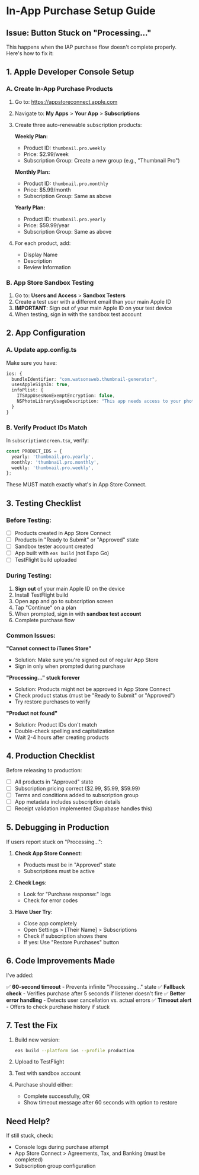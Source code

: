 # In-App Purchase Setup Guide

## Issue: Button Stuck on "Processing..."

This happens when the IAP purchase flow doesn't complete properly. Here's how to fix it:

## 1. Apple Developer Console Setup

### A. Create In-App Purchase Products

1. Go to: https://appstoreconnect.apple.com
2. Navigate to: **My Apps** > **Your App** > **Subscriptions**
3. Create three auto-renewable subscription products:

   **Weekly Plan:**
   - Product ID: `thumbnail.pro.weekly`
   - Price: $2.99/week
   - Subscription Group: Create a new group (e.g., "Thumbnail Pro")

   **Monthly Plan:**
   - Product ID: `thumbnail.pro.monthly`
   - Price: $5.99/month
   - Subscription Group: Same as above

   **Yearly Plan:**
   - Product ID: `thumbnail.pro.yearly`
   - Price: $59.99/year
   - Subscription Group: Same as above

4. For each product, add:
   - Display Name
   - Description
   - Review Information

### B. App Store Sandbox Testing

1. Go to: **Users and Access** > **Sandbox Testers**
2. Create a test user with a different email than your main Apple ID
3. **IMPORTANT**: Sign out of your main Apple ID on your test device
4. When testing, sign in with the sandbox test account

## 2. App Configuration

### A. Update app.config.ts

Make sure you have:

```typescript
ios: {
  bundleIdentifier: "com.watsonsweb.thumbnail-generator",
  usesAppleSignIn: true,
  infoPlist: {
    ITSAppUsesNonExemptEncryption: false,
    NSPhotoLibraryUsageDescription: "This app needs access to your photo library to save generated thumbnails.",
  }
}
```

### B. Verify Product IDs Match

In `subscriptionScreen.tsx`, verify:

```typescript
const PRODUCT_IDS = {
  yearly: 'thumbnail.pro.yearly',
  monthly: 'thumbnail.pro.monthly',
  weekly: 'thumbnail.pro.weekly',
};
```

These MUST match exactly what's in App Store Connect.

## 3. Testing Checklist

### Before Testing:

- [ ] Products created in App Store Connect
- [ ] Products in "Ready to Submit" or "Approved" state
- [ ] Sandbox tester account created
- [ ] App built with `eas build` (not Expo Go)
- [ ] TestFlight build uploaded

### During Testing:

1. **Sign out** of your main Apple ID on the device
2. Install TestFlight build
3. Open app and go to subscription screen
4. Tap "Continue" on a plan
5. When prompted, sign in with **sandbox test account**
6. Complete purchase flow

### Common Issues:

**"Cannot connect to iTunes Store"**
- Solution: Make sure you're signed out of regular App Store
- Sign in only when prompted during purchase

**"Processing..." stuck forever**
- Solution: Products might not be approved in App Store Connect
- Check product status (must be "Ready to Submit" or "Approved")
- Try restore purchases to verify

**"Product not found"**
- Solution: Product IDs don't match
- Double-check spelling and capitalization
- Wait 2-4 hours after creating products

## 4. Production Checklist

Before releasing to production:

- [ ] All products in "Approved" state
- [ ] Subscription pricing correct ($2.99, $5.99, $59.99)
- [ ] Terms and conditions added to subscription group
- [ ] App metadata includes subscription details
- [ ] Receipt validation implemented (Supabase handles this)

## 5. Debugging in Production

If users report stuck on "Processing...":

1. **Check App Store Connect**:
   - Products must be in "Approved" state
   - Subscriptions must be active

2. **Check Logs**:
   - Look for "Purchase response:" logs
   - Check for error codes

3. **Have User Try**:
   - Close app completely
   - Open Settings > [Their Name] > Subscriptions
   - Check if subscription shows there
   - If yes: Use "Restore Purchases" button

## 6. Code Improvements Made

I've added:

✅ **60-second timeout** - Prevents infinite "Processing..." state
✅ **Fallback check** - Verifies purchase after 5 seconds if listener doesn't fire
✅ **Better error handling** - Detects user cancellation vs. actual errors
✅ **Timeout alert** - Offers to check purchase history if stuck

## 7. Test the Fix

1. Build new version:
   ```bash
   eas build --platform ios --profile production
   ```

2. Upload to TestFlight

3. Test with sandbox account

4. Purchase should either:
   - Complete successfully, OR
   - Show timeout message after 60 seconds with option to restore

## Need Help?

If still stuck, check:
- Console logs during purchase attempt
- App Store Connect > Agreements, Tax, and Banking (must be completed)
- Subscription group configuration
